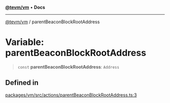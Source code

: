 [**@tevm/vm**](../README.md) • **Docs**

***

[@tevm/vm](../globals.md) / parentBeaconBlockRootAddress

# Variable: parentBeaconBlockRootAddress

> `const` **parentBeaconBlockRootAddress**: `Address`

## Defined in

[packages/vm/src/actions/parentBeaconBlockRootAddress.ts:3](https://github.com/qbzzt/tevm-monorepo/blob/main/packages/vm/src/actions/parentBeaconBlockRootAddress.ts#L3)
